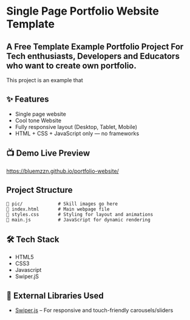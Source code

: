 # Single Page Portfolio Website Template

## A Free Template Example Portfolio Project For Tech enthusiasts, Developers and Educators who want to create own portfolio.

This project is an example that


## ✨ Features

- Single page website
- Cool tone Website
- Fully responsive layout (Desktop, Tablet, Mobile)
- HTML + CSS + JavaScript only — no frameworks



## 📺 Demo Live Preview 

https://bluemzzn.github.io/portfolio-website/


## Project Structure

```
📁 pic/             # Skill images go here  
📄 index.html       # Main webpage file  
📄 styles.css       # Styling for layout and animations  
📄 main.js          # JavaScript for dynamic rendering  
```

## 🛠️ Tech Stack

- HTML5
- CSS3 
- Javascript
- Swiper.jS
 
## 🔌 External Libraries Used

- [Swiper.js](https://swiperjs.com/) – For responsive and touch-friendly carousels/sliders
